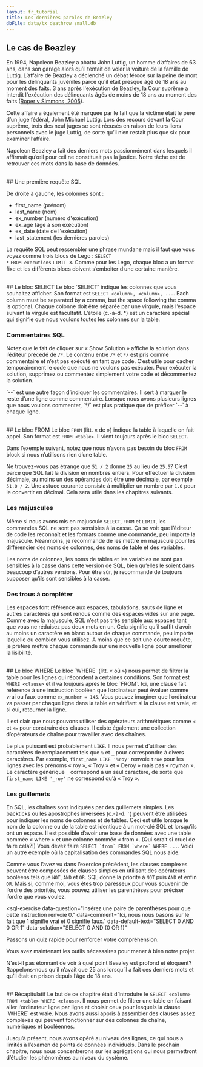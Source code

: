```yaml
---
layout: fr_tutorial
title: Les dernières paroles de Beazley
dbFile: data/tx_deathrow_small.db
---
```


<a name="beazley_case"></a>
## Le cas de Beazley
En 1994, Napoleon Beazley a abattu John Luttig, un homme d’affaires de 63 ans, dans son garage alors qu’il tentait de voler la voiture de la famille de Luttig. L’affaire de Beazley a déclenché un débat féroce sur la peine de mort pour les délinquants juvéniles parce qu’il était presque âgé de 18 ans au moment des faits. 3 ans après l'exécution de Beazley, la Cour suprême a interdit l'exécution des délinquants âgés de moins de 18 ans au moment des faits ([Roper v Simmons, 2005](https://en.wikipedia.org/wiki/Roper_v._Simmons)).

Cette affaire a également été marquée par le fait que la victime était le père d’un juge fédéral, John Michael Luttig. Lors des recours devant la Cour suprême, trois des neuf juges se sont récusés en raison de leurs liens personnels avec le juge Luttig, de sorte qu’il n’en restait plus que six pour examiner l’affaire.

Napoleon Beazley a fait des derniers mots passionnément dans lesquels il affirmait qu’œil pour œil ne constituait pas la justice. Notre tâche est de retrouver ces mots dans la base de données. 

<br>
<a name="first"></a>
## Une première requête SQL
<sql-exercise
  data-question="Exécutez cette requête pour trouver les premières lignes de la table ‘exécutions’."
  data-comment="L'affichage de quelques lignes est un bon moyen de découvrir les colonnes d'une table. Essayez de vous souvenir du nom des colonnes pour une utilisation ultérieure."
  data-default-text="SELECT * FROM executions LIMIT 3"></sql-exercise>

De droite à gauche, les colonnes sont :
- first_name (prénom)
- last_name (nom)
- ex_number (numéro d'exécution)
- ex_age (âge à son exécution)
- ex_date (date de l'exécution)
- last_statement (les dernières paroles)

La requête SQL peut ressembler une phrase mundane mais il faut que vous voyez comme trois blocs de Lego :
<code class='codeblock'>SELECT *</code>
<code class='codeblock'>FROM executions</code>
<code class='codeblock'>LIMIT 3</code>.
Comme pour les Lego, chaque bloc a un format fixe et les différents blocs doivent s’emboiter d’une certaine manière.

<br>
<a name="select"></a>
## Le bloc SELECT
Le bloc `SELECT` indique les colonnes que vous souhaitez afficher. Son format est <code class='codeblock'>SELECT &lt;column&gt;, &lt;column&gt;, ...</code>. Each column must be separated by a comma, but the space following the comma is optional. Chaque colonne doit être séparée par une virgule, mais l’espace suivant la virgule est facultatif. L’étoile (c.-à-d. *) est un caractère spécial qui signifie que nous voulons toutes les colonnes sur la table.

<sql-exercise
  data-question="Dans l’éditeur de code ci-dessous, réviser la requête pour sélectionner la colonne last_statement en plus des colonnes existantes."
  data-comment="Une fois que vous avez terminé, vous pouvez appuyer sur Maj+Entrée pour exécuter la requête."
  data-default-text="SELECT first_name, last_name
FROM executions
LIMIT 3"
  data-solution="SELECT first_name, last_name, last_statement FROM executions LIMIT 3"></sql-exercise>

<a name="comments"></a>
<div class="sideNote">
  <h3>Commentaires SQL</h3>
  <p>
    Notez que le fait de cliquer sur « Show Solution » affiche la solution dans l’éditeur précédé de <code>/*</code>. Le contenu entre <code>/*</code> et <code>*/</code> est pris comme commentaire et n’est pas exécuté en tant que code. C’est utile pour cacher temporairement le code que nous ne voulons pas exécuter. Pour exécuter la solution, supprimez ou commentez simplement votre code et décommentez la solution.
  </p>
  <p>
    `--` est une autre façon d’indiquer les commentaires. Il sert à marquer le reste d’une ligne comme commentaire. Lorsque nous avons plusieurs lignes que nous voulons commenter, `*/` est plus pratique que de préfixer `--` à chaque ligne.
  </p>
</div>

<br>
<a name="from"></a>
## Le bloc FROM
Le bloc <code>FROM</code> (litt. « de ») indique la table à laquelle on fait appel. Son format est <code class="codeblock">FROM &lt;table&gt;</code>. Il vient toujours après le bloc <code>SELECT</code>.

<sql-exercise
  data-question="Exécuter la requête et observer l’erreur qu’elle produit. Corriger la requête."
  data-comment="Prenez l’habitude d’examiner les messages d’erreur lorsque quelque chose ne va pas. Évitez le débogage par instinct ou par essais et erreurs."
  data-default-text="SELECT first_name FROM execution LIMIT 3"
  data-solution="SELECT first_name FROM executions LIMIT 3"></sql-exercise>

Dans l’exemple suivant, notez que nous n’avons pas besoin du bloc `FROM` block  si nous n’utilisons rien d’une table.

<sql-exercise
  data-question="Modifier la requête pour diviser 50 et 51 par 2."
  data-comment="SQL prend en charge toutes les opérations arithmétiques habituelles."
  data-default-text="SELECT 50 + 2, 51 * 2"
  data-solution="SELECT 50 / 2, 51 / 2"></sql-exercise>

Ne trouvez-vous pas étrange que `51 / 2` donne `25` au lieu de `25.5`? C’est parce que SQL fait la division en nombres entiers. Pour effectuer la division décimale, au moins un des opérandes doit être une décimale, par exemple `51.0 / 2`. Une astuce courante consiste à multiplier un nombre par `1.0` pour le convertir en décimal. Cela sera utile dans les chapitres suivants.

<a name="capitalization"></a>
<div class="sideNote">
  <h3>Les majuscules</h3>
  <p>Même si nous avons mis en majuscule <code>SELECT</code>, <code>FROM</code> et <code>LIMIT</code>, les commandes SQL ne sont pas sensibles à la casse. Ça se voit que l’éditeur de code les reconnaît et les formats comme une commande, peu importe la majuscule. Néanmoins, je recommande de les mettre en majuscule pour les différencier des noms de colonnes, des noms de table et des variables.</p>
  <p>Les noms de colonnes, les noms de tables et les variables ne sont pas sensibles à la casse dans cette version de SQL, bien qu’elles le soient dans beaucoup d’autres versions. Pour être sûr, je recommande de toujours supposer qu’ils sont sensibles à la casse.</p>
</div>

<a name="whitespace"></a>
<div class="sideNote">
  <h3>Des trous à compléter</h3>
  <p>Les espaces font référence aux espaces, tabulations, sauts de ligne et autres caractères qui sont rendus comme des espaces vides sur une page. Comme avec la majuscule, SQL n’est pas très sensible aux espaces tant que vous ne réduisez pas deux mots en un. Cela signifie qu’il suffit d’avoir au moins un caractère en blanc autour de chaque commande, peu importe laquelle ou combien vous utilisez. A moins que ce soit une courte requête, je préfère mettre chaque commande sur une nouvelle ligne pour améliorer la lisibilité.</p>

<sql-exercise
  data-question="Vérifier que la majuscule et les espaces donnent toujours une requête valide."
  data-comment="Karla Tucker est la premiere femme executed au Texas depuis la guerre civil américaine. On l’a mis à mort pour avoir tué deux personnes lors d’un vol de 1983."
  data-default-text="   SeLeCt   first_name,last_name
  fRoM      executions
           WhErE ex_number = 145"></sql-exercise>
</div>

<br>
<a name="where"></a>
## Le bloc WHERE
Le bloc `WHERE` (litt. « où ») nous permet de filtrer la table pour les lignes qui répondent à certaines conditions. Son format est <code class='codeblock'>WHERE &lt;clause&gt;</code> et il va toujours après le bloc `FROM`. Ici, une clause fait référence à une instruction booléen que l’ordinateur peut évaluer comme vrai ou faux comme <code>ex_number = 145</code>. Vous pouvez imaginer que l’ordinateur va passer par chaque ligne dans la table en vérifiant si la clause est vraie, et si oui, retourner la ligne.

<sql-exercise
  data-question="Trouvez le prénom et le nom ainsi que l’âge (ex_age) des détenus de 25 ans ou moins au moment de l’exécution."
  data-comment="Comme le temps moyen que les détenus passent dans le couloir de la mort avant l’exécution est de 10,26 ans, seulement 6 détenus de ce jeune ont été exécutés au Texas depuis 1976."
  data-default-text=""
  data-solution="SELECT first_name, last_name, ex_age
FROM executions WHERE ex_age <= 25"></sql-exercise>

Il est clair que nous pouvons utiliser des opérateurs arithmétiques comme `<` et `<=` pour construire des clauses. Il existe également une collection d’opérateurs de chaîne pour travailler avec des chaînes.

Le plus puissant est probablement `LIKE`. Il nous permet d’utiliser des caractères de remplacement tels que `%` et `_` pour correspondre à divers caractères. Par exemple, `first_name LIKE '%roy'` renvoie `true` pour les lignes avec les prénoms « roy », « Troy » et « Deroy » mais pas « royman ». Le caractère générique `_` correspond à un seul caractère, de sorte que `first_name LIKE '_roy'` ne correspond qu’à « Troy ».

<sql-exercise
    data-question="Modifiez la requête pour trouver le résultat de Raymond Landry."
    data-comment="Vous pourriez penser que ce serait facile puisque nous connaissons déjà son prénom et son nom de famille. Mais les ensembles de données sont rarement aussi propres. Utilisez l’opérateur LIKE pour ne pas avoir à connaître son nom parfaitement pour trouver la ligne."
    data-default-text="SELECT first_name, last_name, ex_number
FROM executions
WHERE first_name = 'Raymond'
  AND last_name = 'Landry'"
    data-solution="SELECT first_name, last_name, ex_number
FROM executions
WHERE first_name = 'Raymond'
  AND last_name LIKE '%Landry%'"></sql-exercise>

<a name="quotes"></a>
<div class="sideNote">
  <h3>Les guillemets</h3>
  <p>En SQL, les chaînes sont indiquées par des guillemets simples. Les backticks ou les apostrophes inversées (c.-à-d. <code>`</code>) peuvent être utilisées pour indiquer les noms de colonnes et de tables. Ceci est utile lorsque le nom de la colonne ou de la table est identique à un mot-clé SQL et lorsqu’ils ont un espace. Il est possible d’avoir une base de données avec une table nommée « where » et une colonne nommée « from ». (Qui serait si cruel de faire cela?!) Vous devez faire <code>SELECT `from` FROM `where` WHERE ...</code>. Voici un autre exemple où la capitalisation des commandes SQL nous aide.</p>
</div>

Comme vous l’avez vu dans l’exercice précédent, les clauses complexes peuvent être composées de clauses simples en utilisant des opérateurs booléens tels que `NOT`, `AND` et `OR`. SQL donne la priorité à `NOT` puis `AND` et enfin `OR`. Mais si, comme moi, vous êtes trop paresseux pour vous souvenir de l’ordre des priorités, vous pouvez utiliser les parenthèses pour préciser l’ordre que vous voulez.

<sql-exercise
  data-question="Insérez une paire de parenthèses pour que cette instruction renvoie 0."
  data-comment="Ici, nous nous basons sur le fait que 1 signifie vrai et 0 signifie faux."
  data-default-text="SELECT 0 AND 0 OR 1"
  data-solution="SELECT 0 AND (0 OR 1)"
  ></sql-exercise>

Passons un quiz rapide pour renforcer votre compréhension.

<sql-quiz
  data-title="Sélectionnez les blocs <code>WHERE</code> avec des clauses valides."
  data-description="Ceux-ci sont difficiles. Même si vous avez deviné correctement, lisez les explications pour comprendre le raisonnement.">
  <sql-quiz-option
    data-value="bool_literal"
    data-statement="WHERE 0"
    data-hint="<code>1</code> et <code>0</code> sont les instructions booléennes les plus basiques. Ce bloc garantit qu’aucune ligne ne sera retournée."
    data-correct="true"></sql-quiz-option>
  <sql-quiz-option
    data-value="python_equal"
    data-statement="WHERE ex_age == 62"
    data-hint="L’opérateur <code>==</code> vérifie l’égalité dans de nombreux autres langages de programmation mais SQL utilise <code>=</code>."
    ></sql-quiz-option>
  <sql-quiz-option
    data-value="column_comparison"
    data-statement="WHERE ex_number < ex_age"
    data-hint="Plusieurs noms de colonnes peuvent être utilisés dans une clause."
    data-correct="true"></sql-quiz-option>
  <sql-quiz-option
    data-value="greaterthan_orequal"
    data-statement="WHERE ex_age => 62"
    data-hint="L’opérateur 'supérieur ou égal à' est <code>>=</code>. L’ordre des symboles correspond à ce que vous diriez (et en anglais aussi)."
    ></sql-quiz-option>
  <sql-quiz-option
    data-value="int_column"
    data-statement="WHERE ex_age"
    data-hint="SQL peut évaluer la valeur de vérité de presque n’importe quoi. La colonne 'ex_age' est remplie d’entiers. La règle pour les entiers est 0 est false et tout le reste est vrai, donc seules les lignes avec des âges différents de zéro seront retournées."
    data-correct="true"
    ></sql-quiz-option>
   <sql-quiz-option
    data-value="like_order"
    data-statement="WHERE '%obert%' LIKE first_name"
    data-hint="Plus d’un caractère de remplacement est acceptable. Mais le motif doit venir après l’opérateur LIKE."
    ></sql-quiz-option>
    </sql-quiz>

Vous avez maintenant les outils nécessaires pour mener à bien notre projet.

<sql-exercise
  data-question="Trouvez les dernières paroles de Napoléon Beazley."
  data-default-text=""
  data-solution="SELECT last_statement
FROM executions
WHERE first_name = 'Napoleon'
  AND last_name = 'Beazley'"></sql-exercise>

N’est-il pas étonnant de voir à quel point Beazley est profond et éloquent? Rappelons-nous qu’il n’avait que 25 ans lorsqu’il a fait ces derniers mots et qu’il était en prison depuis l’âge de 18 ans.

<br>
<a name="#recap"></a>
## Récapitulatif
Le but de ce chapitre était d’introduire le <code class="codeblock">SELECT &lt;column&gt; FROM &lt;table&gt; WHERE &lt;clause&gt;</code>. Il nous permet de filtrer une table en faisant aller l’ordinateur ligne par ligne et choisir ceux pour lesquels la clause `WHERE` est vraie. Nous avons aussi appris à assembler des clauses assez complexes qui peuvent fonctionner sur des colonnes de chaîne, numériques et booléennes.

Jusqu’à présent, nous avons opéré au niveau des lignes, ce qui nous a limités à l’examen de points de données individuels. Dans le prochain chapitre, nous nous concentrerons sur les agrégations qui nous permettront d’étudier les phénomènes au niveau du système.

